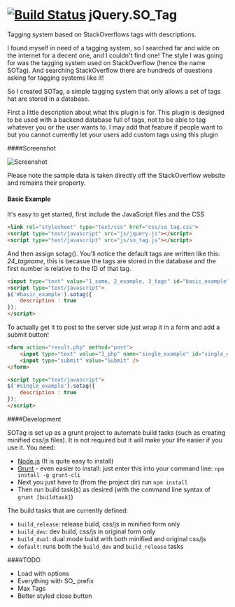 [![Build Status](https://travis-ci.org/PacificMorrowind/SOTag.svg?branch=Travis)](https://travis-ci.org/PacificMorrowind/SOTag)
jQuery.SO_Tag
=====

Tagging system based on StackOverflows tags with descriptions.

I found myself in need of a tagging system, so I searched far and wide on the internet for a decent one, and I couldn't find one! The style I was going for was the tagging system used on StackOverflow (hence the name SOTag). And searching StackOverflow there are hundreds of questions asking for tagging systems like it!

So I created SOTag, a simple tagging system that only allows a set of tags hat are stored in a database.

First a little description about what this plugin is for. This plugin is designed to be used with a backend database full of tags, not to be able to tag whatever you or the user wants to. I may add that feature if people want to but you cannot currently let your users add custom tags using this plugin

####Screenshot

![Screenshot](http://i.imgur.com/t1LubGi.png)

Please note the sample data is taken directly off the StackOverflow website and remains their property.

#### Basic Example

It's easy to get started, first include the JavaScript files and the CSS

```html
<link rel="stylesheet" type="text/css" href="css/so_tag.css">
<script type="text/javascript" src="js/jquery.js"></script>
<script type="text/javascript" src="js/so_tag.js"></script>
```

And then assign sotag(). You'll notice the default tags are written like this: <em>24_tagname</em>, this is becasue the tags are stored in the database and the first number is relative to the ID of that tag.

```html
<input type="text" value="1_some, 2_example, 3_tags" id="basic_example" />
<script type="text/javascript">
$('#basic_example').sotag({
	description : true
});
</script>
```

To actually get it to post to the server side just wrap it in a form and add a submit button!

```html
<form action="result.php" method="post">
	<input type="text" value="3_php" name="single_example" id="single_example" />
	<input type="submit" value="Submit" />
</form>

<script type="text/javascript">
$('#single_example').sotag({
	description : true
});
</script>
```
####Development

SOTag is set up as a grunt project to automate build tasks (such as creating minified css/js files). It is not required but it will make your life easier if you use it.
You need:

 - [Node.js](http://nodejs.org/) (It is quite easy to install)
 - [Grunt](http://gruntjs.com/getting-started) - even easier to install: just enter this into your command line: ```npm install -g grunt-cli```
 - Next you just have to (from the project dir) run ```npm install```
 - Then run build task(s) as desired (with the command line syntax of ```grunt [buildtask]```)

The build tasks that are currently defined:

- `build_release`: release build, css/js in minified form only
- `build_dev`: dev build, css/js in original form only
- `build_dual`: dual mode build with both minified and original css/js
- `default`: runs both the `build_dev` and `build_release` tasks

####TODO

 - Load with options
 - Everything with SO_ prefix
 - Max Tags
 - Better styled close button
